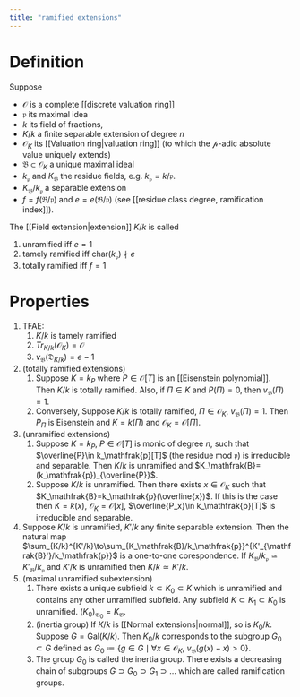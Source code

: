 ```yaml
---
title: "ramified extensions"
---
```


# Definition
Suppose 
- $\mathcal{O}$ is a complete [[discrete valuation ring]]
- $\mathfrak{p}$ its maximal idea
- $k$ its field of fractions, 
- $K/k$ a finite separable extension of degree $n$
- $\mathcal{O}_K$ its [[Valuation ring|valuation ring]] (to which the $\mathcal{p}$-adic absolute value uniquely extends)
- $\mathfrak{B}\subset\mathcal{O}_K$ a unique maximal ideal
- $k_\mathfrak{p}$ and $K_\mathfrak{B}$ the residue fields, e.g. $k_\mathfrak{p}=k/\mathfrak{p}$.
- $K_\mathfrak{B}/k_\mathfrak{p}$ a separable extension
- $f=f(\mathfrak{B}/\mathfrak{p})$ and $e=e(\mathfrak{B}/\mathfrak{p})$ (see [[residue class degree, ramification index]]).

The [[Field extension|extension]] $K/k$ is called
1. unramified iff $e=1$
2. tamely ramified iff $\text{char}(k_\mathfrak{p})\nmid e$
3. totally ramified iff $f=1$

# Properties
1. TFAE:
	1. $K/k$ is tamely ramified
	2. $Tr_{K/k}(\mathcal{O}_K)=\mathcal{O}$
	3. $v_\mathfrak{B}(\mathfrak{D}_{K/k})=e-1$
2. (totally ramified extensions)
	1. Suppose $K=k_P$ where $P\in\mathcal{O}[T]$ is an [[Eisenstein polynomial]]. Then $K/k$ is totally ramified. Also, if $\Pi\in K$ and $P(\Pi)=0$, then $v_\mathfrak{B}(\Pi)=1$.
	2. Conversely, Suppose $K/k$ is totally ramified, $\Pi\in\mathcal{O}_K$, $v_\mathfrak{B}(\Pi)=1$. Then $P_\Pi$ is Eisenstein and $K=k(\Pi)$ and $\mathcal{O}_K=\mathcal{O}[\Pi]$.
3. (unramified extensions)
	1. Suppose $K=k_P$, $P\in\mathcal{O}[T]$ is monic of degree $n$, such that $\overline{P}\in k_\mathfrak{p}[T]$ (the residue mod $\mathfrak{p}$) is irreducible and separable. Then $K/k$ is unramified and $K_\mathfrak{B}=(k_\mathfrak{p})_{\overline{P}}$.
	2. Suppose $K/k$ is unramified. Then there exists $x\in\mathcal{O}_K$ such that $K_\mathfrak{B}=k_\mathfrak{p}(\overline{x})$. If this is the case then $K=k(x)$, $\mathcal{O}_K=\mathcal{O}[x]$, $\overline{P_x}\in k_\mathfrak{p}[T]$ is irreducible and separable.
4. Suppose $K/k$ is unramified, $K'/k$ any finite separable extension. Then the natural map $\sum_{K/k}^{K'/k}\to\sum_{K_\mathfrak{B}/k_\mathfrak{p}}^{K'_{\mathfrak{B}'}/k_\mathfrak{p}}$ is a one-to-one corespondence. If $K_\mathfrak{B}/k_\mathfrak{p}\simeq K'_\mathfrak{B}/k_\mathfrak{p}$ and $K'/k$ is unramified then $K/k\simeq K'/k$.
5. (maximal unramified subextension)
	1. There exists a unique subfield $k\subset K_0\subset K$ which is unramified and contains any other unramified subfield. Any subfield $K\subset K_1\subset K_0$ is unramified. $(K_0)_{\mathfrak{B}_0}=K_\mathfrak{B}$.
	2. (inertia group) If $K/k$ is [[Normal extensions|normal]], so is $K_0/k$. Suppose $G=\text{Gal}(K/k)$. Then $K_0/k$ corresponds to the subgroup $G_0\subset G$ defined as $G_0\coloneqq\{g\in G\mid\forall x\in\mathcal{O}_K,\ v_\mathfrak{B}(g(x)-x)>0\}$.
	3. The group $G_0$ is called the inertia group. There exists a decreasing chain of subgroups $G\supset G_0\supset G_1\supset\dots$ which are called ramification groups.